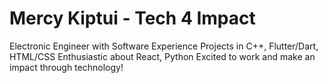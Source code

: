 # Mercy Kiptui - Tech 4 Impact

Electronic Engineer with Software Experience 
Projects in C++, Flutter/Dart, HTML/CSS
Enthusiastic about React, Python
Excited to work and make an impact through technology!
